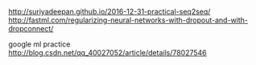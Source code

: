 http://suriyadeepan.github.io/2016-12-31-practical-seq2seq/
http://fastml.com/regularizing-neural-networks-with-dropout-and-with-dropconnect/

google ml practice
http://blog.csdn.net/qq_40027052/article/details/78027546
